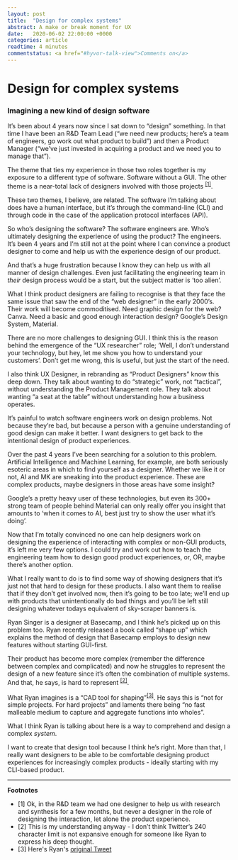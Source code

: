 ```yaml
---
layout: post
title:  "Design for complex systems"
abstract: A make or break moment for UX 
date:   2020-06-02 22:00:00 +0000
categories: article
readtime: 4 minutes
commentstatus: <a href="#hyvor-talk-view">Comments on</a>
---
```


# Design for complex systems
###  Imagining a new kind of design software

It’s been about 4 years now since I sat down to “design” something. In that time I have been an R&D Team Lead (“we need new products; here’s a team of engineers, go work out what product to build”) and then a Product Manager (“we’ve just invested in acquiring a product and we need you to manage that”). 

The theme that ties my experience in those two roles together is my exposure to a different type of software. Software without a GUI. The other theme is a near-total lack of designers involved with those projects <sup><a href="#footnotes">[1]</a></sup>. 

These two themes, I believe, are related. The software I’m talking about does have a human interface, but it’s through the command-line (CLI) and through code in the case of the application protocol interfaces (API).

So who’s designing the software? The software engineers are. Who’s ultimately designing the experience of using the product? The engineers. It’s been 4 years and I’m still not at the point where I can convince a product designer to come and help us with the experience design of our product.

And that’s a huge frustration because I know they can help us with all manner of design challenges. Even just facilitating the engineering team in *their* design process would be a start, but the subject matter is ‘too alien’.

What I think product designers are failing to recognise is that they face the same issue that saw the end of the “web designer” in the early 2000’s. Their work will become commoditised. Need graphic design for the web? Canva. Need a basic and good enough interaction design? Google’s Design System, Material. 

There are no more challenges to designing GUI. I think this is the reason behind the emergence of the “UX researcher” role; ‘Well, I don’t understand your technology, but hey, let me show you how to understand your customers’. Don’t get me wrong, this is useful, but just the start of the need.

I also think UX Designer, in rebranding as “Product Designers” know this deep down. They talk about wanting to do “strategic” work, not “tactical”, without understanding the Product Management role. They talk about wanting “a seat at the table” without understanding how a business operates. 

It’s painful to watch software engineers work on design problems. Not because they’re bad, but because a person with a genuine understanding of good design can make it better. I want designers to get back to the intentional design of product experiences. 

Over the past 4 years I’ve been searching for a solution to this problem. Artificial Intelligence and Machine Learning, for example, are both seriously esoteric areas in which to find yourself as a designer. Whether we like it or not, AI and MK are sneaking into the product experience. These are complex products, maybe designers in those areas have some insight?  

Google’s a pretty heavy user of these technologies, but even its 300+ strong team of people behind Material can only really offer you insight that amounts to ‘when it comes to AI, best just try to show the user what it’s doing’.

Now that I’m totally convinced no one can help designers work on designing the experience of interacting with complex or non-GUI products, it’s left me very few options. I could try and work out how to teach the engineering team how to design good product experiences, or, OR, maybe there’s another option.

What I really want to do is to find some way of showing designers that it’s just not that hard to design for these products. I also want them to realise that if they don’t get involved now, then it’s going to be too late; we’ll end up with products that unintentionally do bad things and you’ll be left still designing whatever todays equivalent of sky-scraper banners is.

Ryan Singer is a designer at Basecamp, and I think he’s picked up on this problem too. Ryan recently released a book called “shape up” which explains the method of design that Basecamp employs to design new features without starting GUI-first. 

Their product has become more complex (remember the difference between complex and complicated) and now he struggles to represent the design of a new feature since it’s often the combination of multiple systems. And that, he says, is hard to represent <sup><a href="#footnotes">[2]</a></sup>. 

What Ryan imagines is a “CAD tool for shaping”<sup><a href="#footnotes">[3]</a></sup>. He says this is “not for simple projects. For hard projects” and laments there being “no fast malleable medium to capture and aggregate functions into wholes”.

What I think Ryan is talking about here is a way to comprehend and design a complex *system*. 

I want to create that design tool because I think he’s right. More than that, I really want designers to be able to be comfortable designing product experiences for increasingly complex products - ideally starting with my CLI-based product.

<a name="footnotes"></a>

---

**Footnotes**

+ [1] Ok, in the R&D team we had one designer to help us with research and synthesis for a few months, but never a designer in the role of designing the interaction, let alone the product experience.
+ [2] This is my understanding anyway - I don’t think Twitter’s 240 character limit is not expansive enough for someone like Ryan to express his deep thought.
+ [3] Here's Ryan's [original Tweet](https://twitter.com/rjs/status/1257431558174265345)
